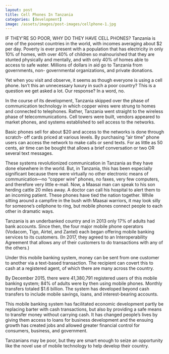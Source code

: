 ```yaml
---
layout: post
title: Cell Phones In Tanzania
categories: [development]
image: /assets/images/post-images/cellphone-1.jpg
---
```

IF THEY'RE SO POOR, WHY DO THEY HAVE CELL PHONES?
Tanzania is one of the poorest countries in the world, with incomes averaging about $2 per day. Poverty is ever present with a population that has electricity in only 10% of homes, with over 40% of children so malnourished that they are stunted physically and mentally, and with only 40% of homes able to access to safe water. Millions of dollars in aid go to Tanzania from governments, non- governmental organizations, and private donations.

Yet when you visit and observe, it seems as though everyone is using a cell phone. Isn’t this an unnecessary luxury in such a poor country? This is a question we get asked a lot. Our response? In a word, no.

In the course of its development, Tanzania skipped over the phase of communication technology in which copper wires were strung to homes and connected to telephones. Rather, Tanzania went straight to the wireless phase of telecommunications. Cell towers were built, vendors appeared to market phones, and systems established to sell access to the networks.

Basic phones sell for about $20 and access to the networks is done through scratch- off cards priced at various levels. By purchasing “air time” phone users can access the network to make calls or send texts. For as little as 50 cents, air time can be bought that allows a brief conversation or two OR several text messages.

These systems revolutionized communication in Tanzania as they have done elsewhere in the world. But, in Tanzania, this has been especially significant because there were virtually no other electronic means of communication—no “copper wire” phones, no faxes, very few computers, and therefore very little e-mail. Now, a Maasai man can speak to his son herding cattle 20 miles away. A doctor can call his hospital to alert them to an incoming patient. These phones have tied the nation together. While sitting around a campfire in the bush with Maasai warriors, it may look silly for someone’s cellphone to ring, but mobile phones connect people to each other in dramatic ways.

Tanzania is an underbanked country and in 2013 only 17% of adults had bank accounts. Since then, the four major mobile phone operators (Vodacom, Tigo, Airtel, and Zantel) each began offering mobile banking services to its customers. (In 2017, they agreed to an Interoperability Agreement that allows any of their customers to do transactions with any of the others.)

Under this mobile banking system, money can be sent from one customer to another via a text-based transaction. The recipient can covert this to cash at a registered agent, of which there are many across the country.

By December 2015, there were 41,380,791 registered users of this mobile banking system; 84% of adults were by then using mobile phones. Monthly transfers totaled $1.6 billion. The system has developed beyond cash transfers to include mobile savings, loans, and interest-bearing accounts.

This mobile banking system has facilitated economic development partly be replacing barter with cash transactions, but also by providing a safe means to transfer money without carrying cash. It has changed people’s lives by giving them access to loans for business development and the ensuing growth has created jobs and allowed greater financial control for consumers, business, and government.

Tanzanians may be poor, but they are smart enough to seize an opportunity like the novel use of mobile technology to help develop their country.

